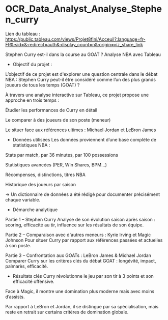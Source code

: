 # OCR_Data_Analyst_Analyse_Stephen_curry

Lien du tableau : https://public.tableau.com/views/Projet8fini/Acceuil?:language=fr-FR&:sid=&:redirect=auth&:display_count=n&:origin=viz_share_link

Stephen Curry est-il dans la course au GOAT ? Analyse NBA avec Tableau

- Objectif du projet :

L’objectif de ce projet est d'explorer une question centrale dans le débat NBA :
Stephen Curry peut-il être considéré comme l’un des plus grands joueurs de tous les temps (GOAT) ?

À travers une analyse interactive sur Tableau, ce projet propose une approche en trois temps :

Étudier les performances de Curry en détail

Le comparer à des joueurs de son poste (meneur)

Le situer face aux références ultimes : Michael Jordan et LeBron James

- Données utilisées
Les données proviennent d’une base complète de statistiques NBA :

Stats par match, par 36 minutes, par 100 possessions

Statistiques avancées (PER, Win Shares, BPM…)

Récompenses, distinctions, titres NBA

Historique des joueurs par saison

-> Un dictionnaire de données a été rédigé pour documenter précisément chaque variable.

- Démarche analytique

Partie 1 – Stephen Curry
Analyse de son évolution saison après saison : scoring, efficacité au tir, influence sur les résultats de son équipe.

Partie 2 – Comparaison avec d'autres meneurs : Kyrie Irving et Magic Johnson
Pour situer Curry par rapport aux références passées et actuelles à son poste.

Partie 3 – Confrontation aux GOATs : LeBron James & Michael Jordan
Comparer Curry sur les critères clés du débat GOAT : longévité, impact, palmarès, efficacité.

- Résultats clés
Curry révolutionne le jeu par son tir à 3 points et son efficacité offensive.

Face à Magic, il montre une domination plus moderne mais avec moins d’assists.

Par rapport à LeBron et Jordan, il se distingue par sa spécialisation, mais reste en retrait sur certains critères de domination globale.
